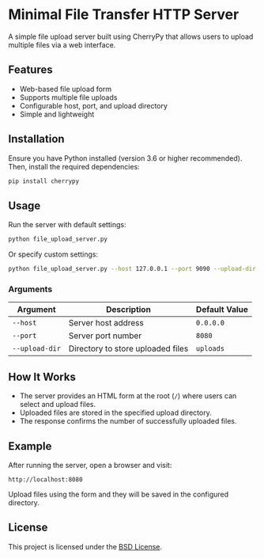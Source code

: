 # Minimal File Transfer HTTP Server

A simple file upload server built using CherryPy that allows users to upload multiple files via a web interface.

## Features
- Web-based file upload form
- Supports multiple file uploads
- Configurable host, port, and upload directory
- Simple and lightweight

## Installation

Ensure you have Python installed (version 3.6 or higher recommended). Then, install the required dependencies:

```sh
pip install cherrypy
```

## Usage

Run the server with default settings:

```sh
python file_upload_server.py
```

Or specify custom settings:

```sh
python file_upload_server.py --host 127.0.0.1 --port 9090 --upload-dir my_uploads
```

### Arguments
| Argument      | Description                            | Default Value |
|--------------|--------------------------------|--------------|
| `--host`     | Server host address             | `0.0.0.0`    |
| `--port`     | Server port number              | `8080`       |
| `--upload-dir` | Directory to store uploaded files | `uploads`     |

## How It Works
- The server provides an HTML form at the root (`/`) where users can select and upload files.
- Uploaded files are stored in the specified upload directory.
- The response confirms the number of successfully uploaded files.

## Example
After running the server, open a browser and visit:

```
http://localhost:8080
```

Upload files using the form and they will be saved in the configured directory.

## License
This project is licensed under the [BSD License](LICENSE).

